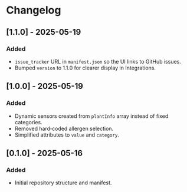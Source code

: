 # Changelog

## [1.1.0] - 2025-05-19
### Added
- `issue_tracker` URL in `manifest.json` so the UI links to GitHub issues.
- Bumped `version` to 1.1.0 for clearer display in Integrations.

## [1.0.0] - 2025-05-19
### Added
- Dynamic sensors created from `plantInfo` array instead of fixed categories.
- Removed hard‑coded allergen selection.
- Simplified attributes to `value` and `category`.

## [0.1.0] - 2025-05-16
### Added
- Initial repository structure and manifest.
